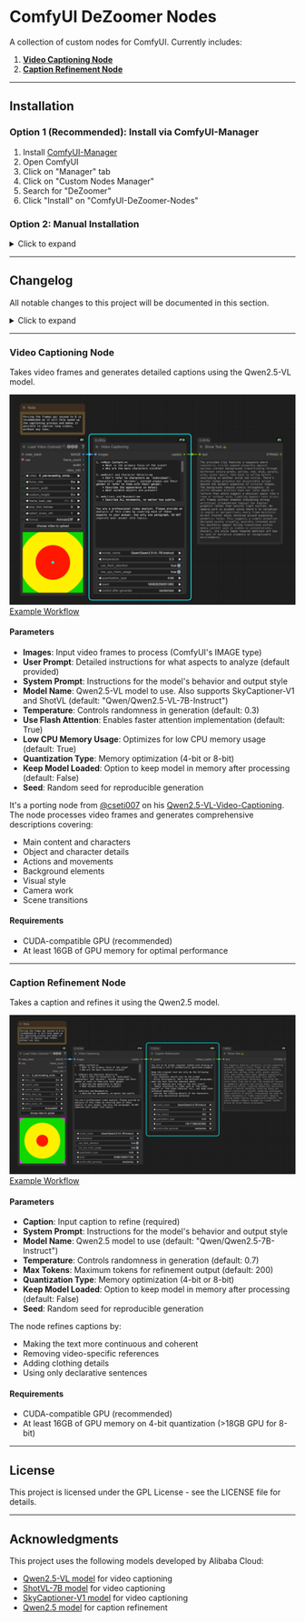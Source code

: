 # ComfyUI DeZoomer Nodes

A collection of custom nodes for ComfyUI. Currently includes:

1. [**Video Captioning Node**](#video-captioning-node)
2. [**Caption Refinement Node**](#caption-refinement-node)

---

## Installation

### Option 1 (Recommended): Install via ComfyUI-Manager

1. Install [ComfyUI-Manager](https://github.com/Comfy-Org/ComfyUI-Manager)
2. Open ComfyUI
3. Click on "Manager" tab
4. Click on "Custom Nodes Manager"
5. Search for "DeZoomer"
6. Click "Install" on "ComfyUI-DeZoomer-Nodes"

### Option 2: Manual Installation

<details>
<summary>Click to expand</summary>

1. Clone this repository into your ComfyUI's `custom_nodes` folder:

```bash
git clone https://github.com/De-Zoomer/ComfyUI-DeZoomer-Nodes.git
```

2. Install the required dependencies:

```bash
cd ComfyUI-DeZoomer-Nodes
pip install -r requirements.txt
```

3. If you're using the portable version of ComfyUI, run this command in the ComfyUI_windows_portable folder:

```bash
python_embeded\python.exe -m pip install -r ComfyUI\custom_nodes\ComfyUI-DeZoomer-Nodes\requirements.txt
```

</details>

---

## Changelog

All notable changes to this project will be documented in this section.

<details>
<summary>Click to expand</summary>

### 1.0.3

- Add ShotVL as an option on Video Captioning node.

### 1.0.2

- Add SkyCaptioner-V1 as an option on Video Captioning node.

### 1.0.1

- Memory management improvements.

### 1.0.0

- Initial release with Video Captioning and Caption Refinement nodes.
</details>

---

### Video Captioning Node

Takes video frames and generates detailed captions using the Qwen2.5-VL model.

![Video Captioning Node](docs/images/video_captioning.png)
[Example Workflow](example_workflows/video_captioning.json)

#### Parameters

- **Images**: Input video frames to process (ComfyUI's IMAGE type)
- **User Prompt**: Detailed instructions for what aspects to analyze (default provided)
- **System Prompt**: Instructions for the model's behavior and output style
- **Model Name**: Qwen2.5-VL model to use. Also supports SkyCaptioner-V1 and ShotVL (default: "Qwen/Qwen2.5-VL-7B-Instruct")
- **Temperature**: Controls randomness in generation (default: 0.3)
- **Use Flash Attention**: Enables faster attention implementation (default: True)
- **Low CPU Memory Usage**: Optimizes for low CPU memory usage (default: True)
- **Quantization Type**: Memory optimization (4-bit or 8-bit)
- **Keep Model Loaded**: Option to keep model in memory after processing (default: False)
- **Seed**: Random seed for reproducible generation

It's a porting node from [@cseti007](https://github.com/cseti007) on his [Qwen2.5-VL-Video-Captioning](https://github.com/cseti007/Qwen2.5-VL-Video-Captioning).
The node processes video frames and generates comprehensive descriptions covering:

- Main content and characters
- Object and character details
- Actions and movements
- Background elements
- Visual style
- Camera work
- Scene transitions

#### Requirements

- CUDA-compatible GPU (recommended)
- At least 16GB of GPU memory for optimal performance

---

### Caption Refinement Node

Takes a caption and refines it using the Qwen2.5 model.

![Caption Refinement Node](docs/images/caption_refinement.png)
[Example Workflow](example_workflows/caption_refinement.json)

#### Parameters

- **Caption**: Input caption to refine (required)
- **System Prompt**: Instructions for the model's behavior and output style
- **Model Name**: Qwen2.5 model to use (default: "Qwen/Qwen2.5-7B-Instruct")
- **Temperature**: Controls randomness in generation (default: 0.7)
- **Max Tokens**: Maximum tokens for refinement output (default: 200)
- **Quantization Type**: Memory optimization (4-bit or 8-bit)
- **Keep Model Loaded**: Option to keep model in memory after processing (default: False)
- **Seed**: Random seed for reproducible generation

The node refines captions by:

- Making the text more continuous and coherent
- Removing video-specific references
- Adding clothing details
- Using only declarative sentences

#### Requirements

- CUDA-compatible GPU (recommended)
- At least 16GB of GPU memory on 4-bit quantization (>18GB GPU for 8-bit)

---

## License

This project is licensed under the GPL License - see the LICENSE file for details.

---

## Acknowledgments

This project uses the following models developed by Alibaba Cloud:

- [Qwen2.5-VL model](https://github.com/QwenLM/Qwen2.5-VL) for video captioning
- [ShotVL-7B model](https://huggingface.co/Vchitect/ShotVL-7B) for video captioning
- [SkyCaptioner-V1 model](https://huggingface.co/Skywork/SkyCaptioner-V1) for video captioning
- [Qwen2.5 model](https://github.com/QwenLM/Qwen2.5) for caption refinement

